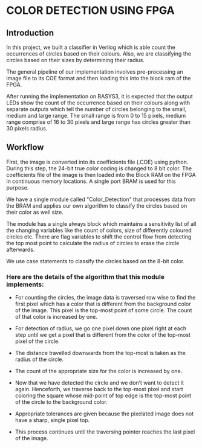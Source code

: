 # COLOR DETECTION USING FPGA

## Introduction

In this project, we built a classifier in Verilog which is able count the occurrences of circles based on their colours.
Also, we are classifying the circles based on their sizes by determining their radius. ​

The general pipeline of our implementation involves pre-processing an image file to its COE format and then loading this into the block ram of the FPGA.​

After running the implementation on BASYS3, it is expected that the output LEDs show the count of the occurrence based on their colours along with separate outputs which tell the number of circles belonging to the small, medium and large range.
The small range is from 0 to 15 pixels, medium range comprise of 16 to 30 pixels and large range has circles greater than 30 pixels radius.​

## Workflow

First, the image is converted into its coefficients file (.COE) using python. During this step, the 24-bit true color coding is changed to 8 bit color.​
The coefficients file of the image is then loaded into the Block RAM on the FPGA in continuous memory locations. A single port BRAM is used for this purpose.​

We have a single module called "Color_Detection" that processes data from the BRAM and applies our own algorithm to classify the circles based on their color as well size.

The module has a single always block which maintains a sensitivity list of all the changing variables like the count of colors, size of differently coloured circles etc.
There are flag variables to shift the control flow from detecting the top most point to calculate the radius of circles to erase the circle afterwards.

We use case statements to classify the circles based on the 8-bit color.

### Here are the details of the algorithm that this module implements:

* For counting the circles, the image data is traversed row wise to find the first pixel which has a color that is different from the background color of the image. This pixel is the top-most point of some circle. The count of that color is increased by one.​

* For detection of radius, we go one pixel down ​one pixel right at each​ step until we get a pixel​ that is different from the​ color of the top-most​ pixel of the circle.​

* The distance travelled downwards from the​ top-most is taken as the​ radius of the circle. ​

* The count of the appropriate size for the color is increased by one.​

* Now that we have detected the circle and we don’t want to detect it again. Henceforth, we traverse back to the top-most pixel and start coloring the square whose mid-point of top edge is the top-most point of the circle to the background color. ​

* Appropriate tolerances are given because the pixelated image does not have a sharp, single pixel top.​

* This process continues until the traversing pointer reaches the last pixel of the image.​ 



​ 